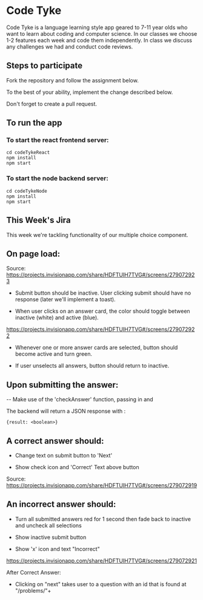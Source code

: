 # Code Tyke

Code Tyke is a language learning style app geared to 7-11 year olds who want to
learn about coding and computer science. In our classes we choose 1-2 features
each week and code them independently. In class we discuss any challenges we had
and conduct code reviews.

## Steps to participate

Fork the repository and follow the assignment below.

To the best of your ability, implement the change described below.

Don't forget to create a pull request.

## To run the app

### To start the react frontend server:
```
cd codeTykeReact
npm install
npm start
```
### To start the node backend server:
```
cd codeTykeNode
npm install
npm start
```

## This Week's Jira

This week we're tackling functionality of our multiple choice component. 

## On page load: 

Source: https://projects.invisionapp.com/share/HDFTUIH7TVG#/screens/279072923

- Submit button should be inactive. User clicking submit should have no response (later we'll implement a toast). 

- When user clicks on an answer card, the color should toggle between inactive (white) and active (blue). 

https://projects.invisionapp.com/share/HDFTUIH7TVG#/screens/279072922

- Whenever one or more answer cards are selected, button should become active and turn green. 

- If user unselects all answers, button should return to inactive. 

## Upon submitting the answer:

-- Make use of the 'checkAnswer' function, passing in <questionId> and <checkboxStatus>
  
The backend will return a JSON response with :
```
{result: <boolean>}
```
## A correct answer should:

- Change text on submit button to 'Next'

- Show check icon and 'Correct' Text above button 

Source: https://projects.invisionapp.com/share/HDFTUIH7TVG#/screens/279072919


## An incorrect answer should: 

- Turn all submitted answers red for 1 second then fade back to inactive and uncheck all selections

- Show inactive submit button

- Show 'x' icon and text "Incorrect"

https://projects.invisionapp.com/share/HDFTUIH7TVG#/screens/279072921

After Correct Answer:

- Clicking on "next" takes user to a question with an id that is found at "/problems/"+ <nextQuestionId>
